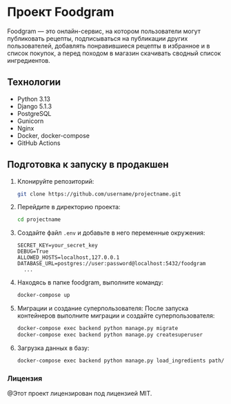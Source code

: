 # Проект Foodgram

Foodgram — это онлайн-сервис, на котором пользователи могут публиковать рецепты, подписываться на публикации других пользователей, добавлять понравившиеся рецепты в избранное и в список покупок, а перед походом в магазин скачивать сводный список ингредиентов.

## Технологии
- Python 3.13
- Django 5.1.3
- PostgreSQL
- Gunicorn
- Nginx
- Docker, docker-compose
- GitHub Actions

## Подготовка к запуску в продакшен

1. Клонируйте репозиторий:
   ```bash
   git clone https://github.com/username/projectname.git
2. Перейдите в директорию проекта:
    ```bash
    cd projectname
   
3. Создайте файл `.env` и добавьте в него переменные окружения:
    ```dotenv
    SECRET_KEY=your_secret_key
    DEBUG=True
    ALLOWED_HOSTS=localhost,127.0.0.1
    DATABASE_URL=postgres://user:password@localhost:5432/foodgram
      ...
    ```
4. Находясь в папке foodgram, выполните команду:
    ```bash
    docker-compose up
    ```

5. Миграции и создание суперпользователя:
После запуска контейнеров выполните миграции и создайте суперпользователя:
    ```bash
    docker-compose exec backend python manage.py migrate
    docker-compose exec backend python manage.py createsuperuser
    ```

6. Загрузка данных в базу:
    ```bash
    docker-compose exec backend python manage.py load_ingredients path/to/ingredients.json
    ```

### Лицензия
@Этот проект лицензирован под лицензией MIT.
